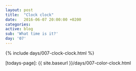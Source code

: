 ```yaml
---
layout: post
title:  "Clock clock"
date:   2016-06-07 20:00:00 +0200
categories: 
active: blog
sub: 'What time is it?'
day: '07'
---
```

{% include days/007-clock-clock.html %}




[todays-page]: {{ site.baseurl }}/days/007-color-clock.html